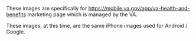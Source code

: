 These images are specifically for https://mobile.va.gov/app/va-health-and-benefits marketing page which is managed by the VA. 

These images, at this time, are the same iPhone images used for Android / Google. 
